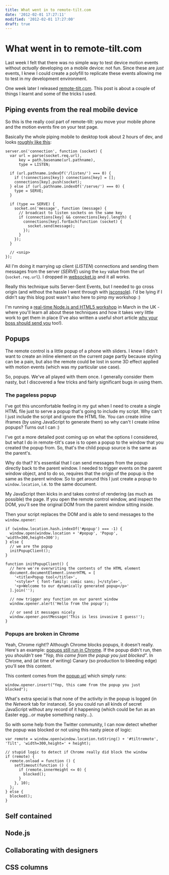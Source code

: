 ```yaml
---
title: What went in to remote-tilt.com
date: '2012-02-01 17:27:11'
modified: '2012-02-01 17:27:00'
draft: true
---
```

# What went in to remote-tilt.com

Last week I felt that there was no simple way to test device motion events without *actually* developing on a mobile device: not fun. Since these are *just* events, I knew I could create a polyfill to replicate these events allowing me to test in my development environment.

One week later I released [remote-tilt.com](http://remote-tilt.com). This post is about a couple of things I learnt and some of the tricks I used.

<!--more-->

## Piping events from the real mobile device

So this is the really cool part of remote-tilt: you move your mobile phone and the motion events fire on your test page. 

Basically the whole piping mobile to desktop took about 2 hours of dev, and looks [roughly like this](https://github.com/remy/remote-tilt/blob/master/server.js):

    server.on('connection', function (socket) {
      var url = parse(socket.req.url),
          key = path.basename(url.pathname),
          type = LISTEN;
      
      if (url.pathname.indexOf('/listen/') === 0) {
        if (!connections[key]) connections[key] = [];
        connections[key].push(socket);
      } else if (url.pathname.indexOf('/serve/') === 0) {
        type = SERVE;
      }

      if (type == SERVE) {
        socket.on('message', function (message) {
          // broadcast to listen sockets on the same key
          if (connections[key] && connections[key].length) {
            connections[key].forEach(function (socket) {
              socket.send(message);
            });
          }
        });
      }

      // <snip>
    });

All I'm doing it marrying up client (*LISTEN*) connections and sending them messages from the server (*SERVE*) using the `key` value from the url (`socket.req.url`).  I dropped in [websocket.io](https://github.com/LearnBoost/websocket.io) and it all works.

Really this technique suits Server-Sent Events, but I needed to go cross origin (and without the hassle I went through with [jsconsole](http://jsconsole.com/remote-debugging.html)).  I'd be lying if I didn't say this blog post wasn't also here to pimp my workshop :)

I'm running a [real-time Node.js and HTML5 workshop](http://leftlogic.com/training?ref=remysharp.com/blogpost#node) in March in the UK - where you'll learn all about these techniques and how it takes very little work to get them in place (I've also written a useful short article [why your boss should send you](http://leftlogic.com/training/whynode) too!).

## Popups

The remote control is a little popup of a phone with sliders. I knew I didn't want to create an inline element on the current page partly because styling can be a pain, but also the remote could be lost in some 3D effect applied with motion events (which was my particular use case).

So, popups. We've all played with them once. I generally consider them nasty, but I discovered a few tricks and fairly significant bugs in using them.

### The pageless popup

I've got this uncomfortable feeling in my gut when I need to create a single HTML file just to serve a popup that's going to include my script.  Why can't I just include the script and ignore the HTML file. You can create inline iframes (by using JavaScript to generate them) so why can't I create inline popups?  Turns out I can :)

I've got a more detailed post coming up on what the options I considered, but what I do in remote-tilt's case is to open a popup to the window that you created the popup from. So, that's the child popup source is the same as the parent's.

Why do that?  It's essential that I can send messages from the popup directly back to the parent window. I needed to trigger events on the parent window object, and to do so, requires that the origin of the popup is the same as the parent window. So to get around this I just create a popup to `window.location`, i.e. to the same document.

My JavaScript then kicks in and takes control of rendering (as much as possible) the page. If you open the remote control window, and inspect the DOM, you'll see the original DOM from the parent window sitting inside.

Then your script replaces the DOM and is able to send messages to the `window.opener`:

    if (window.location.hash.indexOf('#popup') === -1) {
      window.open(window.location + '#popup', 'Popup', 'width=300,height=300');
    } else {
      // we are the popup
      initPopupClient();
    }

    function initPopupClient() {
      // here we're overwriting the contents of the HTML element
      document.documentElement.innerHTML = [
        '<title>Popup tool</title>',
        '<style>* { font-family: comic sans; }</style>',
        '<p>Welcome to our dynamically generated popup</p>'
      ].join('');

      // now trigger any function on our parent window
      window.opener.alert('Hello from the popup');

      // or send it messages nicely
      window.opener.postMessage('This is less invasive I guess!');
    }

### Popups are broken in Chrome

Yeah, Chrome right!? Although Chrome blocks popups, it doesn't really. Here's an example: [popups still run in Chrome](http://jsbin.com/uticev/3). If the popup didn't run, then you *shouldn't* see *"Yep, this came from the popup you just blocked"*. In Chrome, and (at time of writing) Canary (so production to bleeding edge) you'll see this content.

This content comes from the [popup url](http://jsbin.com/egixav/2/) which simply runs:

    window.opener.insert("Yep, this came from the popup you just blocked");

What's extra special is that none of the activity in the popup is logged (in the *Network* tab for instance). So you could run all kinds of secret JavaScript without any record of it happening (which could be fun as an Easter egg...or maybe something nasty...).

So with some help from the Twitter community, I can now detect whether the popup was blocked or not using this nasty piece of logic:
      
    var remote = window.open(window.location.toString() + '#tiltremote', 'Tilt', 'width=300,height=' + height);
    
    // stupid logic to detect if Chrome really did block the window
    if (remote) {
      remote.onload = function () {
        setTimeout(function () {
          if (remote.innerHeight <= 0) {
            blocked();
          }        
        }, 10);
      };
    } else {
      blocked();
    }



## Self contained

## Node.js

## Collaborating with designers

## CSS columns
